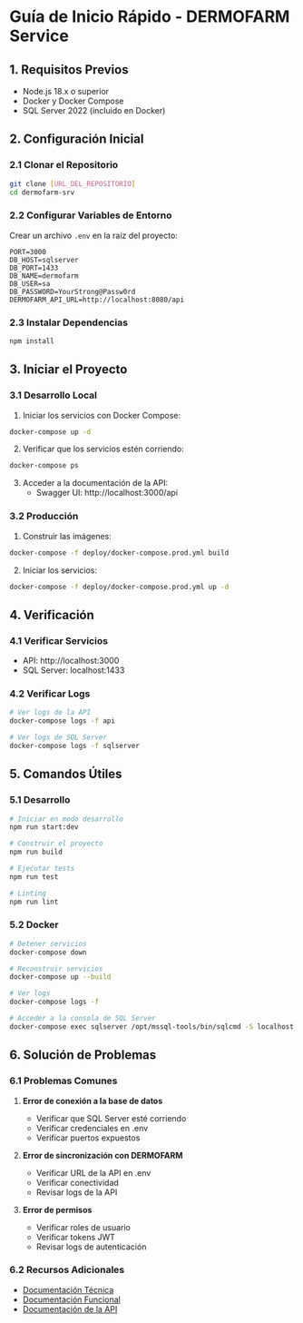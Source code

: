 # Guía de Inicio Rápido - DERMOFARM Service

## 1. Requisitos Previos

- Node.js 18.x o superior
- Docker y Docker Compose
- SQL Server 2022 (incluido en Docker)

## 2. Configuración Inicial

### 2.1 Clonar el Repositorio

```bash
git clone [URL_DEL_REPOSITORIO]
cd dermofarm-srv
```

### 2.2 Configurar Variables de Entorno

Crear un archivo `.env` en la raíz del proyecto:

```env
PORT=3000
DB_HOST=sqlserver
DB_PORT=1433
DB_NAME=dermofarm
DB_USER=sa
DB_PASSWORD=YourStrong@Passw0rd
DERMOFARM_API_URL=http://localhost:8080/api
```

### 2.3 Instalar Dependencias

```bash
npm install
```

## 3. Iniciar el Proyecto

### 3.1 Desarrollo Local

1. Iniciar los servicios con Docker Compose:

```bash
docker-compose up -d
```

2. Verificar que los servicios estén corriendo:

```bash
docker-compose ps
```

3. Acceder a la documentación de la API:
   - Swagger UI: http://localhost:3000/api

### 3.2 Producción

1. Construir las imágenes:

```bash
docker-compose -f deploy/docker-compose.prod.yml build
```

2. Iniciar los servicios:

```bash
docker-compose -f deploy/docker-compose.prod.yml up -d
```

## 4. Verificación

### 4.1 Verificar Servicios

- API: http://localhost:3000
- SQL Server: localhost:1433

### 4.2 Verificar Logs

```bash
# Ver logs de la API
docker-compose logs -f api

# Ver logs de SQL Server
docker-compose logs -f sqlserver
```

## 5. Comandos Útiles

### 5.1 Desarrollo

```bash
# Iniciar en modo desarrollo
npm run start:dev

# Construir el proyecto
npm run build

# Ejecutar tests
npm run test

# Linting
npm run lint
```

### 5.2 Docker

```bash
# Detener servicios
docker-compose down

# Reconstruir servicios
docker-compose up --build

# Ver logs
docker-compose logs -f

# Acceder a la consola de SQL Server
docker-compose exec sqlserver /opt/mssql-tools/bin/sqlcmd -S localhost -U sa -P YourStrong@Passw0rd
```

## 6. Solución de Problemas

### 6.1 Problemas Comunes

1. **Error de conexión a la base de datos**

   - Verificar que SQL Server esté corriendo
   - Verificar credenciales en .env
   - Verificar puertos expuestos

2. **Error de sincronización con DERMOFARM**

   - Verificar URL de la API en .env
   - Verificar conectividad
   - Revisar logs de la API

3. **Error de permisos**
   - Verificar roles de usuario
   - Verificar tokens JWT
   - Revisar logs de autenticación

### 6.2 Recursos Adicionales

- [Documentación Técnica](TECHNICAL.md)
- [Documentación Funcional](FUNCTIONAL.md)
- [Documentación de la API](API.md)
